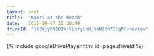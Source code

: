```yaml
---
layout: post
title:  "Kaori at the beach"
date:   2015-10-07 15:39:40
driveId: "1kZWjy895OIv-YLbfyLbH_NaN2bn7IEgP/preview"
---
```


{% include googleDrivePlayer.html id=page.driveId %}



